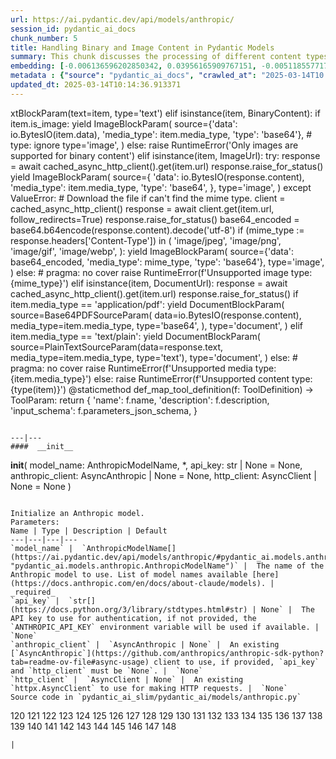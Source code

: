 ```yaml
---
url: https://ai.pydantic.dev/api/models/anthropic/
session_id: pydantic_ai_docs
chunk_number: 5
title: Handling Binary and Image Content in Pydantic Models
summary: This chunk discusses the processing of different content types within Pydantic models. It specifically outlines how to handle binary content that includes images and URLs, detailing methods for yielding image parameters, handling errors, and utilizing asynchronous HTTP clients to retrieve image data.
embedding: [-0.006136596202850342, 0.03956165909767151, -0.005118557717651129, -0.030207054689526558, -0.022150998935103416, -0.019831258803606033, -0.023739518597722054, -0.018394028767943382, 0.02120545320212841, -0.035300396382808685, -0.011913884431123734, -0.054564330726861954, 0.01923871785402298, -0.056430209428071976, 0.020285122096538544, 0.022869614884257317, -0.007923678494989872, 0.009518500417470932, 0.010949427261948586, 0.039637304842472076, 0.06222955882549286, 0.033812738955020905, -0.01753673329949379, -0.02545410767197609, 0.00586553942412138, -0.046672169119119644, -0.016780296340584755, 0.003218009602278471, 0.028467249125242233, -0.024596812203526497, -0.021823210641741753, -0.016906369477510452, -0.01746108941733837, -0.023739518597722054, -0.04057024419307709, -0.010583816096186638, 0.002973743248730898, -0.012361442670226097, 0.027458665892481804, 0.02904718555510044, -0.01950347051024437, -0.08361151069402695, 0.05284973978996277, 0.05718664452433586, -0.036208122968673706, 0.0024347819853574038, 0.01904960721731186, 0.05421132594347, -0.016515543684363365, -0.006511662621051073, -0.01647772081196308, 0.0038956510834395885, -0.01806623861193657, -0.019276538863778114, -0.004970422014594078, 0.03744363784790039, -0.0034606996923685074, 0.0054778652265667915, -0.0345439612865448, 0.007406780030578375, 0.017612377181649208, -0.0015176018932834268, -0.035249967128038406, 0.03686370328068733, -0.01974300853908062, -0.019755614921450615, -0.02407991513609886, 0.04397420957684517, -0.06449887156486511, -0.007589585613459349, 0.018961356952786446, 0.028921112418174744, -0.0486893355846405, 0.0031234549824148417, -0.016855940222740173, -0.045184507966041565, -0.04879019409418106, 0.06036368012428284, -0.04742860794067383, -0.012903556227684021, -0.01110701821744442, 0.055119048804044724, -0.014006693847477436, -0.011630220338702202, -0.006221695337444544, -0.0010385251371189952, -0.0674237608909607, 0.010010184720158577, -0.04397420957684517, -0.016931584104895592, 0.019730400294065475, -0.027509095147252083, -0.019843867048621178, -0.00025155473849736154, 0.06843234598636627, 0.03499782457947731, -0.03222421929240227, 0.02202492766082287, 0.029904481023550034, 0.01483877468854189, 0.050580427050590515, 0.039259087294340134, -0.050101350992918015, 0.06686904281377792, 0.018507493659853935, -0.04377249255776405, 0.01203995756804943, -0.0011953281937167048, -0.01327547151595354, 0.017675412818789482, -0.08880571275949478, -0.01698201335966587, -0.0026396503672003746, -0.007053776178508997, -0.06313728541135788, -0.027483880519866943, -0.08164478093385696, 0.07549241930246353, -0.011403289623558521, -0.02240314520895481, -0.018104061484336853, 0.014889203943312168, 0.04374727979302406, -0.02609707973897457, -0.011573487892746925, -0.03497260808944702, 0.00825146771967411, -0.055068619549274445, -0.09309219568967819, -0.03509868308901787, 0.053001027554273605, 0.031240852549672127, 0.01626339741051197, -0.06863406300544739, -0.018696604296565056, -0.03101392090320587, 9.406216850038618e-05, 0.019881688058376312, -0.02763516828417778, 0.03252679482102394, 0.03013141080737114, -0.014611843042075634, -0.009266354143619537, -0.00895747635513544, -0.01830577850341797, 0.00376327452249825, -0.014473163522779942, -0.0012276343768462539, -0.02029772847890854, 0.018381422385573387, 0.03061048872768879, 0.015393494628369808, 0.03409009799361229, -0.03555254265666008, -0.02298307977616787, 0.021583672612905502, 0.04483150690793991, 0.05759007856249809, 0.023020902648568153, -0.052547164261341095, -0.006480144336819649, 0.03545168414711952, -0.03504825383424759, -0.006398197263479233, -0.03013141080737114, 0.010527082718908787, -0.02705523371696472, -0.017612377181649208, -0.03560297191143036, -0.06268341839313507, -0.01019299030303955, 0.02967754937708378, -0.048613689839839935, 0.014334483072161674, -0.018003202974796295, -0.03061048872768879, -0.017423268407583237, -0.0374184213578701, 0.0023055572528392076, -0.006048345007002354, -0.0217097457498312, 0.015557389706373215, -0.033283233642578125, -0.014006693847477436, -0.010804443620145321, 0.0036056835670024157, 0.005594482645392418, 0.04089803248643875, 0.00891335029155016, 0.013666297309100628, 0.010054309852421284, 0.023348692804574966, 0.003876740112900734, 0.0007654986111447215, -0.0019005482317879796, -0.014132766984403133, 0.04278912395238876, -0.0076463185250759125, 0.052496735006570816, 0.04130146652460098, 0.016755081713199615, 0.02617272362112999, -0.02223925106227398, -0.014195802621543407, 0.0296271201223135, -0.04594094678759575, -0.035350825637578964, 0.0046394807286560535, -0.04251176491379738, -0.006744897458702326, 0.010621638037264347, -0.06434758007526398, 0.004422005265951157, 0.02298307977616787, -0.0031864913180470467, 0.033333662897348404, -0.026525728404521942, -0.013124183751642704, 0.006070407573133707, 0.03542647138237953, -0.0017303498461842537, 0.022920044139027596, 0.0013804977061226964, 0.021608887240290642, -0.020789412781596184, -0.0037538190372288227, -0.03146778419613838, -0.05436261370778084, -0.009663484059274197, -0.021961890161037445, 0.018381422385573387, 0.01379236951470375, 0.0011267761001363397, 0.008402755483984947, -0.009657179936766624, -0.034745678305625916, 0.021646708250045776, -0.008005625568330288, 0.018532708287239075, 0.003842070000246167, 0.029929693788290024, 0.002122751669958234, -0.010627941228449345, 0.02041119523346424, 0.009102459996938705, 0.007406780030578375, 0.015658248215913773, -0.03005576692521572, -0.017070263624191284, 0.04447850212454796, 0.04236047714948654, -0.036208122968673706, 0.008963779546320438, 0.02818989008665085, -0.008686419576406479, -0.001427775016054511, 0.003961839247494936, 0.003087208839133382, -0.0688357800245285, -0.012102993205189705, 0.007980411872267723, 0.005137468688189983, -0.021621493622660637, 0.0017287739319726825, -0.025895362719893456, -0.007324832491576672, -0.02118023857474327, 0.006064103916287422, 0.008446880616247654, -0.048538047820329666, 0.008484702557325363, 0.09243661165237427, 0.02439509704709053, -0.0513368658721447, -0.014939633198082447, 0.011605005711317062, 0.007835427299141884, -0.007627407554537058, -0.005603938363492489, 0.002556127030402422, 0.03267808258533478, 0.002469451865181327, 0.026525728404521942, 0.009745431132614613, -0.021747566759586334, 0.015645639970898628, 0.021142417564988136, -0.02705523371696472, -0.016994619742035866, -0.024218594655394554, 0.03898172453045845, -0.013401543721556664, 0.016944190487265587, -0.01897396333515644, -0.012519033625721931, 0.012752268463373184, -0.0037128455005586147, -0.005455802660435438, 0.011434807442128658, -0.007368958089500666, 0.0415031835436821, 0.004879019223153591, -0.003671871731057763, 0.006870970129966736, -0.0022204581182450056, -0.019843867048621178, 0.030282698571681976, 0.011655434966087341, 0.047100815922021866, -0.012998110614717007, 0.02919847145676613, 0.014498378150165081, -0.030862633138895035, -0.03353537991642952, -0.002954832511022687, 0.01168064959347248, 0.019490862265229225, -0.023285655304789543, 0.02067594788968563, -0.008484702557325363, -0.10166514664888382, -0.034821320325136185, -0.00044204291771166027, 0.014485770836472511, 0.005017699673771858, 0.010079524479806423, -0.0235125869512558, -0.015645639970898628, -0.027887314558029175, -0.020865056663751602, 0.0045985071919858456, -0.015771713107824326, 0.006814237684011459, -0.008005625568330288, 0.05340445786714554, -0.032829370349645615, -0.01729719527065754, 0.009732823818922043, 0.012102993205189705, 0.057438790798187256, -0.03005576692521572, -0.013779762201011181, -0.04876497760415077, 0.002519881119951606, -0.02128109708428383, 0.027862099930644035, 0.007753480225801468, 0.06631431728601456, 0.004727731924504042, 0.016276005655527115, 0.04009116813540459, -0.009959755465388298, 0.007116812281310558, 0.05032828077673912, -0.038200072944164276, -0.02264268323779106, -0.007558067329227924, -0.03164428472518921, -0.014384912326931953, 0.021772781386971474, -0.03250158205628395, 0.02029772847890854, 0.02808903157711029, 0.009070941247045994, 0.008730544708669186, -0.042259618639945984, 0.0021826361771672964, -0.020789412781596184, -0.05693449825048447, 0.01050817221403122, -0.020827235653996468, 0.014889203943312168, -0.049597058445215225, -0.04147796705365181, -0.00020782322098966688, 0.011649131774902344, 0.009052030742168427, 0.017372839152812958, 0.024584205821156502, -0.04427678510546684, 0.07392911612987518, -0.023348692804574966, 0.029854051768779755, -0.025681039318442345, -0.0038672846276313066, 0.02120545320212841, 0.017335016280412674, 0.01106919627636671, -0.017738450318574905, 0.008680115453898907, 0.04039373993873596, 0.006480144336819649, -0.014031908474862576, 0.03643505275249481, -0.03514911234378815, 0.04094846174120903, 0.01570867747068405, 0.009972362779080868, 0.06202784180641174, 0.03108956478536129, -0.04329341650009155, 0.012430783361196518, 0.04276391118764877, 0.0049546631053090096, 0.011100714094936848, -0.0023812009021639824, 0.007223974447697401, 0.01849488727748394, 0.03449353203177452, 0.001253636903129518, 0.06369200348854065, -0.05537119507789612, 4.92472063342575e-05, 0.00035182206192985177, -0.0006441534496843815, -0.032804153859615326, 0.012865734286606312, 0.0017287739319726825, 0.00886292103677988, 0.0016531302826479077, -0.025971006602048874, -0.09440334886312485, -0.009052030742168427, -0.02869418077170849, -0.060464538633823395, 0.03835136070847511, 0.0522950179874897, -0.011504147201776505, 0.011296126991510391, -0.04694952815771103, 0.05759007856249809, 0.0467730276286602, 0.03991466388106346, -0.026954375207424164, 0.03499782457947731, -0.007621103897690773, -0.010401010513305664, 0.026500513777136803, 0.0016216119984164834, 0.027408238500356674, -0.00826407503336668, -0.01570867747068405, -0.04879019409418106, 0.01931435987353325, -0.016704652458429337, 0.00596639746800065, 0.0021479662973433733, -0.003785337321460247, -0.0350230373442173, -0.041604042053222656, 0.015380887314677238, -0.0014963271096348763, -0.014435341581702232, -0.0028744610026478767, -0.033333662897348404, -0.0350230373442173, 0.035224754363298416, 0.005843476392328739, 0.03469524905085564, -0.04241090640425682, 0.05080736055970192, -0.01008582767099142, 0.0025230329483747482, 0.005474713630974293, -0.025542359799146652, -0.007866946049034595, 0.014876596629619598, 0.02619793824851513, -0.002970591653138399, -0.02818989008665085, -0.0038452218286693096, -0.016250791028141975, 0.0010590119054540992, 0.02670222893357277, 0.007123115938156843, -0.03855307772755623, 0.002582917455583811, 0.014384912326931953, 0.010129953734576702, -0.0040217237547039986, 0.04190661385655403, -0.010407313704490662, -0.005632304586470127, 0.04112496227025986, -0.022100571542978287, 0.10489261150360107, -0.024004271253943443, 0.03704020380973816, 0.0056638228707015514, 0.00045071044587530196, -0.007873249240219593, 0.03509868308901787, 0.008226253092288971, -0.014019301161170006, 0.04823547229170799, -0.06202784180641174, -0.04483150690793991, -0.010627941228449345, -0.0235125869512558, 1.158540544565767e-05, 0.009133977815508842, -0.0006634583696722984, 0.019100036472082138, 0.03651069849729538, 0.014258839190006256, -0.022365324199199677, 0.024168165400624275, 0.04210833087563515, -0.04349513351917267, 0.053051456809043884, -0.04929448291659355, 0.02415555901825428, 0.02713087759912014, 0.03593076393008232, 0.024281630292534828, 0.023878198117017746, 0.02861853688955307, 0.022970473393797874, 0.012279495596885681, -0.00958153698593378, 0.012670321390032768, 0.0009211197611875832, 0.006770112086087465, -0.01820491999387741, 0.03212336078286171, -0.024054700508713722, 0.0025246087461709976, -0.037241920828819275, -0.050050921738147736, -0.012260585092008114, 0.03446831554174423, -0.01758716255426407, 0.01113223284482956, -0.005150076001882553, -0.03938515856862068, 0.007450905628502369, 0.006202784366905689, -0.010615333914756775, 0.004535470623522997, -0.011037678457796574, 0.0018973964033648372, 0.016452506184577942, -0.004336906131356955, -0.021671922877430916, 0.0012166029773652554, 0.03101392090320587, -0.027761241421103477, 0.016944190487265587, 0.010924212634563446, 0.015191778540611267, 0.03245115280151367, -0.025920577347278595, 0.014031908474862576, -0.0729205384850502, -0.0023039814550429583, 0.012153422459959984, 0.0008572954102419317, -0.01357804611325264, 0.003791640978306532, -0.003924017306417227, 0.008005625568330288, 0.0015956094721332192, 0.027433453127741814, 0.03507346659898758, 0.011951706372201443, 0.019591720774769783, 0.017385445535182953, 0.0012670321157202125, -0.012033653445541859, -0.04097367823123932, -0.0010558600770309567, -0.025744076818227768, -0.017889738082885742, 0.019881688058376312, -0.003722300985828042, -0.00751394173130393, 0.011447414755821228, -0.0056984927505254745, -0.00016596309433225542, -0.003210129914805293, -0.035350825637578964, 0.009921933524310589, 0.0036119872238487005, 0.029223686084151268, -0.03187121823430061, 0.01854531653225422, -0.00041879824129864573, 0.0027672990690916777, 0.0013009142130613327, 0.005736314691603184, -0.011478932574391365, -0.032829370349645615, 0.010571208782494068, 0.0138554060831666, -0.04891626536846161, -0.013162005692720413, 0.04135189577937126, -0.016755081713199615, -0.032905012369155884, 0.012191244401037693, 0.04679824039340019, -0.03187121823430061, 0.005105950403958559, 0.04152839630842209, -0.034317031502723694, -0.03492217883467674, 0.02806381694972515, 0.01585996523499489, -0.05027785152196884, -0.014447948895394802, 0.029248900711536407, 0.01016147155314684, -0.01384279876947403, 0.005689037498086691, 0.030005337670445442, 0.0015286332927644253, 0.0019068518886342645, 0.005184745881706476, 0.061372265219688416, -0.04626873508095741, 0.01633904129266739, 0.005871843080967665, 0.008213645778596401, 0.009543715044856071, -0.006127140484750271, -0.0061460514552891254, 0.013678904622793198, -0.011497844010591507, -0.02154584974050522, 0.06490230560302734, -0.02022208459675312, -0.01955389976501465, 0.04175532981753349, 0.023058723658323288, -0.047075603157281876, 0.016906369477510452, 0.01695679873228073, -0.009751735255122185, 0.0005499928374774754, -0.02041119523346424, -0.008446880616247654, 0.0378974974155426, 0.00399335753172636, -0.02912282757461071, 0.009253746829926968, -0.027458665892481804, -0.032249435782432556, 0.018267955631017685, 0.023096546530723572, -0.023575622588396072, 0.026349226012825966, 0.007482423447072506, -0.011415896937251091, 0.008572953753173351, 0.037695784121751785, -0.00799932237714529, -0.0037758818361908197, 0.017398053780198097, -0.03212336078286171, 0.05395917966961861, -0.008768366649746895, -0.0030588426161557436, -0.012506426312029362, -0.0019430977990850806, 0.006467537023127079, 0.031820788979530334, 0.029727978631854057, 0.01820491999387741, 0.017814094200730324, -0.006395045202225447, 0.021306311711668968, 0.01904960721731186, 0.020045584067702293, 0.025227177888154984, -0.027534309774637222, 0.01074771024286747, 0.05345488712191582, -0.03744363784790039, -0.014611843042075634, 0.04278912395238876, -0.0009770645992830396, -0.005389614496380091, -0.0393347293138504, -0.028341175988316536, 0.08789799362421036, -0.030913062393665314, 0.014347090385854244, 0.033232804387807846, -0.005736314691603184, 0.020146440714597702, 0.005077584180980921, -0.05244630575180054, 0.004983029328286648, -0.012437086552381516, 0.01502788346260786, 0.013893228024244308, -0.020474230870604515, 0.033232804387807846, -0.028366390615701675, -0.0429404117166996, -0.03890608251094818, 0.0043778796680271626, -0.03582990542054176, 0.0013663144782185555, -0.029501046985387802, 0.028290746733546257, 0.0015128741506487131, 0.02569364756345749, 0.033258017152547836, 0.001285943086259067, -0.018381422385573387, -0.02067594788968563, -0.017814094200730324, 0.03106435015797615, -0.020600304007530212, 0.029904481023550034, 0.019137859344482422, 0.041200608015060425, -0.015948215499520302, 0.009764342568814754, -0.017045048996806145, -0.00899529829621315, -0.03257722407579422, 0.022970473393797874, 0.010048005729913712, -0.025227177888154984, 0.021432384848594666, 0.024987639859318733, 0.009228532202541828, 0.006732290145009756, -0.04770596697926521, -0.022251857444643974, -0.007211367134004831, -0.02096591517329216, -0.03494739532470703, -0.020020369440317154, 0.0011724774958565831, 0.025731468573212624, -0.012247977778315544, 0.014309268444776535, -0.0011047133011743426, -0.002315012738108635, -0.030307913199067116, -0.007305921521037817, -0.0017082871636375785, -0.021192846819758415, -0.025819718837738037, 0.03517432510852814, -0.026349226012825966, 0.016112109646201134, -0.016931584104895592, 0.008963779546320438, -0.02194928377866745, 0.009089852683246136, 0.004793920088559389, -0.007684140000492334, 0.01825534924864769, 0.02622315287590027, -0.037847068160772324, 0.02816467545926571, 0.009713913314044476, -0.0189487487077713, -0.0057394662871956825, 0.02806381694972515, -0.04288998246192932, -0.05274888128042221, 0.00890074297785759, 0.011289823800325394, 0.025302821770310402, -0.019062215462327003, 0.022314894944429398, 0.012651410885155201, -0.009808467701077461, -0.002294525969773531, 0.03809921443462372, -0.03797314316034317, 0.030207054689526558, -0.0033409304451197386, -0.01873442530632019, -0.009241139516234398, -0.036737628281116486, 0.000528717995621264, -0.01791495271027088, -0.022655291482806206, 0.059455957263708115, -0.0135528314858675, -0.02813946083188057, -0.005064976867288351, -0.0374184213578701, -0.0010377371218055487, -0.029324544593691826, 0.009266354143619537, -7.785983325447887e-05, -0.010451438836753368, 0.03008098155260086, -0.018003202974796295, 0.014687486924231052, -0.07322311401367188, -0.018356207758188248, 0.007148330565541983, 0.01024341955780983, 0.025529751554131508, -0.018986571580171585, -0.021533243358135223, 0.023058723658323288, 0.03832614794373512, -0.017688021063804626, -0.012298406101763248, 0.026525728404521942, 0.010716192424297333, 0.010804443620145321, 0.027962958440184593, -0.015557389706373215, -0.010180382989346981, -0.014561413787305355, 0.012853126972913742, 0.018078846856951714, -0.022516611963510513, 0.035350825637578964, -0.0016389470547437668, 0.012033653445541859, -0.03343452140688896, -0.023638660088181496, -0.006681860890239477, 0.0177510567009449, 0.007186152506619692, -0.012210155837237835, 0.0034449405502527952, -0.029879266396164894, -0.035275183618068695, 0.02912282757461071, -0.033863168209791183, 0.050605643540620804, 0.006369830574840307, 0.007658925838768482, 0.012998110614717007, -0.021129809319972992, 0.0011354435700923204, -0.04299084097146988, 0.01950347051024437, 0.05663192272186279, 0.015847356989979744, 0.035678617656230927, -0.015153956599533558, -0.0005531446076929569, -0.03116520866751671, 0.005496776197105646, 0.00922222901135683, 0.010155168361961842, -0.014094945043325424, 0.007898463867604733, 0.004740339238196611, 0.03066091798245907, -0.034871749579906464, -0.002363865962252021, 0.0055282944813370705, 0.03804878517985344, -0.0226678978651762, 0.03903215378522873, 0.013905835337936878, 0.008364933542907238, -0.031190423294901848, 0.005225719418376684, 0.007835427299141884, 0.0025183050893247128, -0.06036368012428284, -0.017070263624191284, 0.010980945080518723, 0.0022409448865801096, -0.018646175041794777, -0.007350047118961811, 0.013388936407864094, -0.003738060127943754, -0.00827668234705925, 0.000758406997192651, 0.003842070000246167, -0.024168165400624275, 0.09399991482496262, 0.012298406101763248, 0.015506960451602936, 0.028921112418174744, -0.031896430999040604, -0.01734762452542782, -0.00835863035172224, 0.010029095225036144, -0.02213839255273342, 0.0177510567009449, 0.014939633198082447, 0.014410126954317093, 0.012455997988581657, -0.041276250034570694, -0.0611705482006073, 0.0054274364374578, -0.015406101942062378, 0.02077680639922619, 0.023689089342951775, -0.020549874752759933, 0.016149932518601418, 0.006669253576546907, -0.02869418077170849, 0.042663052678108215, 0.008629686199128628, 0.02952626161277294, -0.025365857407450676, -0.00861077569425106, -0.013515009544789791, 0.020638125017285347, 0.007406780030578375, 0.007652622181922197, 0.0005362036172300577, 0.00135685910936445, -0.0189487487077713, -0.009411338716745377, 0.060968831181526184, 0.026752658188343048, -0.012002135626971722, 0.03643505275249481, -0.010117346420884132, 0.029702764004468918, -0.0018075695261359215, 0.012745965272188187, -0.029450617730617523, -0.007816516794264317, 0.021583672612905502, 0.011264609172940254, -0.027105662971735, -0.019175680354237556, 0.019326968118548393, 0.0043179951608181, -0.029904481023550034, 0.012052564881742, -0.018267955631017685, -0.007822819985449314, 0.026979589834809303, -0.0391077995300293, -0.07836688309907913, -0.026903945952653885, 0.000628000358119607, -0.023096546530723572, 0.028391605243086815, -0.010653155855834484, -0.021167632192373276, 0.04531058296561241, -0.003580468939617276, -0.0014979030238464475, 0.02861853688955307, -0.011605005711317062, -0.0031707321759313345, -0.007148330565541983, -0.022226642817258835, 0.02803860232234001, -0.020638125017285347, -0.01923871785402298, 0.010249722748994827, -0.012809001840651035, -0.031291279941797256, 0.022352715954184532, 0.009133977815508842, -0.005506231915205717, -0.014384912326931953, -0.018078846856951714, 0.038754794746637344, -0.015393494628369808, -0.007967804558575153, 0.006086166948080063, 0.01024341955780983, -0.014700094237923622, 0.020600304007530212, -0.011926491744816303, 0.018633566796779633, -0.003039931645616889, 0.024193380028009415, 0.04329341650009155, -0.005657519213855267, -0.00480337580665946, -0.00726179638877511, 0.04543665423989296, -0.008377540856599808, 0.009587840177118778, 0.0247102789580822, 0.018910927698016167, 0.04001552239060402, -0.009190711192786694, -0.018482279032468796, -0.019352182745933533, -0.0138554060831666, 0.018557922914624214, 0.03716627508401871, 0.019175680354237556, -0.03356059268116951, 0.00951219629496336, 0.004226592369377613, -0.0013316444819793105, 0.03961208835244179, 0.028265533968806267, -0.016515543684363365, 0.010394706390798092, 0.01477573812007904, 0.018431851640343666, -0.012109297327697277, -0.03113999404013157, 0.01621296815574169, 0.043646421283483505, -0.013515009544789791, 0.046092234551906586, -0.02317219041287899, 0.01652815006673336, -0.047075603157281876, -0.012493819929659367, -0.03391359746456146, -0.020625518634915352, 0.0023181645665317774, -0.009701306000351906, -0.00346385152079165, 0.0013363722246140242, -0.06570916622877121, -0.023563016206026077, 0.0036245945375412703, -0.029854051768779755, -0.04427678510546684, 0.0009668211569078267, -0.015368280000984669, 0.009814771823585033, 0.0024663000367581844, 0.041604042053222656, 0.0470251739025116, 0.0008257771842181683, -0.012764875777065754, 0.03956165909767151, -0.01976822316646576, 0.026903945952653885, 0.023878198117017746, 0.0055692680180072784, 0.015519567765295506, -0.024281630292534828, -0.005077584180980921, 0.004462978802621365, 0.02125588245689869, 0.020549874752759933, 0.0032936532516032457, -0.02566843293607235, -0.018394028767943382, 0.01902439258992672, 0.030812203884124756, 0.06026282161474228, 0.020575089380145073, -0.029980123043060303, 0.006445474456995726, -0.0029926542192697525, 0.004232896026223898, -0.02489938773214817, 0.0296271201223135, -0.006744897458702326, 0.03537604212760925, 0.02056248113512993, 0.012336228042840958, 0.011882366612553596, 0.006161810364574194, 0.03245115280151367, 0.011144840158522129, 0.016994619742035866, 0.003952383995056152, -0.007829124107956886, -0.010930515825748444, 0.025517145171761513, 0.017498912289738655, 0.033232804387807846, -0.011283519677817822, 0.026525728404521942, -0.013023325242102146, -0.0214702058583498, 0.0049168411642313, 0.004847500938922167, -0.010892693884670734, -0.03113999404013157, 0.010306455194950104, -0.001869030063971877, -0.006354071665555239, -0.004270717967301607, -0.0008785701938904822, -0.02521456964313984, 0.0326276533305645, 0.017360230907797813, 0.0004400730540510267, -0.013237649574875832, -0.0059285759925842285, 0.02523978427052498, 0.009228532202541828, 0.032274648547172546, 0.03207293152809143, -0.015153956599533558, 0.018797462806105614, 0.022314894944429398, 0.006782719399780035, -0.015923000872135162, 0.01974300853908062, -0.025088496506214142, 0.007759783882647753, -0.00888813566416502, -0.038830436766147614, -0.0135528314858675, -0.002571886172518134, -0.0014797800686210394, -0.00887552835047245, -0.04689909890294075, -0.012739661149680614, 0.03565340116620064, -0.030207054689526558, -0.029753193259239197, 0.02343694306910038, 0.008100180886685848, 0.0056984927505254745, 0.0064927516505122185, -0.01681811735033989, -0.00891335029155016, -0.006344616413116455, -0.010375795885920525, -0.0022046989761292934, -0.0017335016746073961, -0.022062748670578003, 0.019150465726852417, 0.019074821844697, -0.012449693866074085, -0.03169471397995949, -0.016011251136660576, -0.014057123102247715, -0.009934540838003159, 0.025920577347278595, 0.003473307006061077, 0.02319740504026413, 0.0017004075925797224, -0.023109152913093567, -0.0036907827015966177, -0.05910295248031616, -0.010041702538728714, 0.0007213730714283884, -0.020612910389900208, -0.015986036509275436, -0.00411943020299077, -0.0359811931848526, 0.029324544593691826, -0.025529751554131508, -0.02811424620449543, -0.008699026890099049, 0.0035962280817329884, 0.013628475368022919, -0.017574556171894073, 0.07246667146682739, -0.008081269450485706, -0.01256946288049221, -0.012134511955082417, 0.008680115453898907, -0.030207054689526558, -0.005099646747112274, 0.03986423462629318, -0.025264998897910118, -0.042183976620435715, -0.02024729922413826, 0.03439267352223396, 0.009297872893512249, -0.0050870394334197044, 0.020373372361063957, 0.024092521518468857, 0.004327450413256884, -0.030232269316911697, 0.029475832358002663, 0.028442034497857094, 0.014927025884389877, 0.03353537991642952, -0.033888380974531174, -0.027736026793718338, 0.003131334437057376, 0.01931435987353325, 0.005279300734400749, -0.00603888975456357, 0.013035932555794716, 0.02763516828417778, 0.0004254958766978234, -0.011516754515469074, -0.0005204444751143456, -0.008686419576406479, 0.0013828616356477141, -0.008717937394976616, -0.00034197259810753167, -0.011409592814743519, 0.025126319378614426, -0.009695001877844334, 0.039687734097242355, -0.0019635846838355064, 0.0019115796312689781, -0.0011803570669144392, -0.0034071188420057297, 0.023260440677404404, 0.011056588962674141, -0.013502402231097221, 0.010199293494224548, 0.0031234549824148417, 0.014422734268009663, 0.023499978706240654, -0.009707609191536903, 0.010375795885920525, -0.034216172993183136, 0.0036529607605189085, -0.01113223284482956, 0.06575959920883179, 0.03416574373841286, -0.021747566759586334, -0.01609950326383114, 0.012909859418869019, 0.0011165327159687877, 0.01753673329949379, 0.010464046150445938, -0.011831937357783318, -0.011831937357783318, -0.034291815012693405, -0.00740047637373209, 0.05244630575180054, 0.0009668211569078267, 0.03996509313583374, -0.010350581258535385, -0.021848425269126892, -0.01650293543934822, -0.0015948215732350945, 0.010779228992760181, -0.0177510567009449, 0.03250158205628395, 0.015872571617364883, 0.013111576437950134, -0.0009581536869518459, -0.018104061484336853, 0.02816467545926571, -0.048538047820329666, -0.03855307772755623, 0.025290213525295258, -0.020096011459827423, -0.0036592644173651934, 0.05340445786714554, -0.004210832994431257, 0.015872571617364883, -0.0056228493340313435, 0.02141977660357952, 0.017977988347411156, 0.010344277136027813, -0.018381422385573387, 0.0046899099834263325, 0.01380497682839632, 0.038200072944164276, 0.005597634706646204, 0.0073752617463469505, 0.001824904466047883, 0.008226253092288971, -0.046193093061447144, 0.03242593631148338, -0.008774670772254467, -0.02202492766082287, -0.02128109708428383, 0.022781364619731903, 0.02909761294722557, 0.011460022069513798, 0.017713235691189766, -0.013994086533784866, 0.013124183751642704, -0.013691511936485767, -0.013691511936485767, 0.01359065342694521, 0.004516559652984142, -0.05880037695169449, 0.03373709321022034, -0.021861031651496887, 0.011592398397624493, -0.008976386860013008, -0.02492460235953331, 0.029274115338921547, 0.009739127941429615, -0.020398586988449097, -0.023764733225107193, -0.00232131639495492, -0.005610242020338774, -0.003905106568709016, 0.0016373711405321956, -0.03116520866751671, -0.011661739088594913, -0.02523978427052498, 0.004106822889298201, -0.029803622514009476, -0.0424613356590271, 0.00753915635868907, -0.01597343012690544, -0.016881154850125313, 0.011031374335289001, -0.03494739532470703, 0.008579257875680923, -0.018847892060875893, 0.017650198191404343, 0.006246909964829683, 0.005323426332324743, 0.033762309700250626, 0.0027578435838222504, -0.010451438836753368, 0.012033653445541859, -0.02317219041287899, -0.010413617826998234, -0.04142753779888153, -0.009064638055860996, -0.005537749733775854, -0.05239587649703026, -0.007640014868229628, 0.001494751195423305, 0.0027452362701296806, -0.011611309833824635, -0.020133834332227707, 0.006089318543672562, 0.026424869894981384, 0.021356740966439247, -0.008743152022361755, 0.041150178760290146, -0.009133977815508842, 0.002797241322696209, -0.0135528314858675, 0.004135189577937126, 0.0009817923419177532, 0.015406101942062378, -0.03656112775206566, 0.01384279876947403, -0.015343066304922104, -0.017977988347411156, -0.006442322861403227, 0.0039870538748800755, 0.008743152022361755, 0.017524126917123795, 0.0031281826086342335, 0.008364933542907238, 0.03111477941274643, 0.0005586603074334562, -0.015242207795381546, -0.019780829548835754, -0.012865734286606312, -0.003003685735166073, -0.0018233285518363118, -0.012695536017417908, 0.012777483090758324, 0.010167775675654411, 0.013124183751642704, 0.007816516794264317, -0.022541824728250504, 0.017877129837870598, 0.0032905014231801033, -0.007419387344270945, -0.005755225662142038, 0.015002668835222721, 0.013628475368022919, 0.005903361365199089, 0.013893228024244308, -0.0008470519678667188, 0.014094945043325424, -0.01828056387603283, 0.0017067112494260073, -0.03222421929240227, -0.004069001413881779, -0.006429715547710657, 0.029374973848462105, 0.03146778419613838, 0.01926393061876297, 0.004125733859837055, -0.006644039414823055, 0.021407170221209526, -0.040696315467357635, -0.015658248215913773, 0.01482616737484932, 0.037645354866981506, 0.003630898194387555, 0.03204771876335144, -0.02569364756345749, 0.004109974950551987, 0.01050817221403122, -0.008491006679832935, 0.0031076958402991295, 0.014901811257004738, -0.02907240018248558, 0.009947148151695728, -0.036283764988183975, -0.028391605243086815, -0.05022742226719856, -0.0014301389455795288, 0.014170587994158268, 0.03401445597410202, -0.012506426312029362, -0.03451874479651451, 0.006461233366280794, -0.005238326732069254, 0.003813703777268529, -0.02276875637471676, -0.0072807068936526775, 0.007715658284723759, 0.008724241517484188, -0.010167775675654411, 0.03338409215211868, 0.03154342621564865, 0.051589012145996094, -0.006079863291233778, 0.011025071144104004, -0.011749989353120327, -0.025605395436286926, -0.02024729922413826, -0.0020644429605454206, 0.00036817212821915746, 0.032829370349645615, -0.020928092300891876, 0.02226446568965912, -0.005033458583056927, 0.00947437435388565, -0.000290164549369365, 0.027332594618201256, -0.020259907469153404, -0.010066917166113853, -0.030358342453837395, -0.030232269316911697, 0.024306844919919968, 0.005446346942335367, -0.005203656852245331, -0.003580468939617276, 0.00247102789580822, 0.007482423447072506, -0.012827912345528603, -0.02612229436635971, 0.0010999856749549508, -0.03363623470067978, -0.022466182708740234, -0.01330068614333868, 0.002371745416894555, -0.02540368027985096, 0.012802697718143463, 0.0296271201223135, -0.01108180359005928, -0.00584032479673624, -0.02401687763631344, 0.0008880256209522486, 0.04727732017636299, 0.00430538784712553, 0.0019084278028458357, -0.025996221229434013, 0.007476120255887508, 0.029425403103232384, -0.00676380842924118, -0.02077680639922619, -0.013779762201011181, 0.01722155138850212, -0.02056248113512993, -0.012071475386619568, 0.021306311711668968, 0.003479610662907362, -0.013225042261183262, 0.017839308828115463, -0.0031660045497119427, 0.02816467545926571, -0.04203268885612488, 0.010936819948256016, 0.019629543647170067, -0.00861077569425106, 0.020070798695087433, -0.008219949901103973, 0.0020140137057751417, -1.7273458070121706e-05, -0.02473549358546734, -0.001966736512258649, 0.006032586097717285, 0.03187121823430061, -0.012771179899573326, -0.0053927660919725895, 0.03106435015797615, 0.002727901330217719, 0.01945304125547409, 0.008308201096951962, -0.019251324236392975, 0.00887552835047245, 0.06207827106118202, 0.025781897827982903, -0.0075013344176113605, 6.74194234306924e-05, -0.006971828639507294, -0.002307133050635457, 0.03050963021814823, -0.003842070000246167, -0.027282165363430977, 0.005585027392953634, 0.002001406392082572, 0.0018375117797404528, -0.022894829511642456, 0.00315182120539248, 0.00676380842924118, -0.015355673618614674, 0.016515543684363365, 0.04924405366182327, 0.0008210494415834546, 0.014107552357017994, -0.010073220357298851, -0.018343599513173103, 0.02000776119530201, 0.03799835592508316, 0.041276250034570694, -0.004267565906047821, -0.030459200963377953, -0.015116134658455849, -8.613336831331253e-05, -0.006946614012122154, -0.023563016206026077, -0.0010479806223884225, -0.002258279826492071, -0.016515543684363365, -0.03252679482102394, -0.006130292546004057, -0.007671533152461052, 0.0101362569257617, -0.006035737693309784, 0.02859332226216793, 0.012386657297611237, 0.0009526379872113466, -0.0030415074434131384, -0.0092348363250494, 0.019112644717097282, -0.03938515856862068, -0.003350385930389166, -0.015380887314677238, -0.005209960509091616, -0.015431316569447517, -0.0064927516505122185, 0.02766038291156292, 0.007911071181297302, -0.017045048996806145, 0.012184941209852695, -0.004970422014594078, 0.0031723082065582275, 0.025769291445612907, 0.008724241517484188, -0.029475832358002663, -0.03320758789777756]
metadata : {"source": "pydantic_ai_docs", "crawled_at": "2025-03-14T10:14:36.912847", "url_path": "/api/models/anthropic/", "chunk_size": 4364}
updated_dt: 2025-03-14T10:14:36.913371
---
```

xtBlockParam(text=item, type='text')
        elif isinstance(item, BinaryContent):
          if item.is_image:
            yield ImageBlockParam(
              source={'data': io.BytesIO(item.data), 'media_type': item.media_type, 'type': 'base64'}, # type: ignore
              type='image',
            )
          else:
            raise RuntimeError('Only images are supported for binary content')
        elif isinstance(item, ImageUrl):
          try:
            response = await cached_async_http_client().get(item.url)
            response.raise_for_status()
            yield ImageBlockParam(
              source={
                'data': io.BytesIO(response.content),
                'media_type': item.media_type,
                'type': 'base64',
              },
              type='image',
            )
          except ValueError:
            # Download the file if can't find the mime type.
            client = cached_async_http_client()
            response = await client.get(item.url, follow_redirects=True)
            response.raise_for_status()
            base64_encoded = base64.b64encode(response.content).decode('utf-8')
            if (mime_type := response.headers['Content-Type']) in (
              'image/jpeg',
              'image/png',
              'image/gif',
              'image/webp',
            ):
              yield ImageBlockParam(
                source={'data': base64_encoded, 'media_type': mime_type, 'type': 'base64'},
                type='image',
              )
            else: # pragma: no cover
              raise RuntimeError(f'Unsupported image type: {mime_type}')
        elif isinstance(item, DocumentUrl):
          response = await cached_async_http_client().get(item.url)
          response.raise_for_status()
          if item.media_type == 'application/pdf':
            yield DocumentBlockParam(
              source=Base64PDFSourceParam(
                data=io.BytesIO(response.content),
                media_type=item.media_type,
                type='base64',
              ),
              type='document',
            )
          elif item.media_type == 'text/plain':
            yield DocumentBlockParam(
              source=PlainTextSourceParam(data=response.text, media_type=item.media_type, type='text'),
              type='document',
            )
          else: # pragma: no cover
            raise RuntimeError(f'Unsupported media type: {item.media_type}')
        else:
          raise RuntimeError(f'Unsupported content type: {type(item)}')
  @staticmethod
  def_map_tool_definition(f: ToolDefinition) -> ToolParam:
    return {
      'name': f.name,
      'description': f.description,
      'input_schema': f.parameters_json_schema,
    }

```
  
---|---  
####  __init__
```
__init__(
  model_name: AnthropicModelName[](https://ai.pydantic.dev/api/models/anthropic/#pydantic_ai.models.anthropic.AnthropicModelName "pydantic_ai.models.anthropic.AnthropicModelName"),
  *,
  api_key: str[](https://docs.python.org/3/library/stdtypes.html#str) | None = None,
  anthropic_client: AsyncAnthropic | None = None,
  http_client: AsyncClient | None = None
)

```

Initialize an Anthropic model.
Parameters:
Name | Type | Description | Default  
---|---|---|---  
`model_name` |  `AnthropicModelName[](https://ai.pydantic.dev/api/models/anthropic/#pydantic_ai.models.anthropic.AnthropicModelName "pydantic_ai.models.anthropic.AnthropicModelName")` |  The name of the Anthropic model to use. List of model names available [here](https://docs.anthropic.com/en/docs/about-claude/models). |  _required_  
`api_key` |  `str[](https://docs.python.org/3/library/stdtypes.html#str) | None` |  The API key to use for authentication, if not provided, the `ANTHROPIC_API_KEY` environment variable will be used if available. |  `None`  
`anthropic_client` |  `AsyncAnthropic | None` |  An existing [`AsyncAnthropic`](https://github.com/anthropics/anthropic-sdk-python?tab=readme-ov-file#async-usage) client to use, if provided, `api_key` and `http_client` must be `None`. |  `None`  
`http_client` |  `AsyncClient | None` |  An existing `httpx.AsyncClient` to use for making HTTP requests. |  `None`  
Source code in `pydantic_ai_slim/pydantic_ai/models/anthropic.py`
```
120
121
122
123
124
125
126
127
128
129
130
131
132
133
134
135
136
137
138
139
140
141
142
143
144
145
146
147
148
```
|